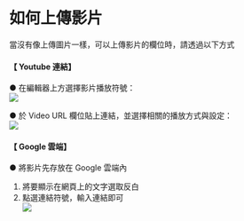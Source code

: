 # 如何上傳影片

當沒有像上傳圖片一樣，可以上傳影片的欄位時，請透過以下方式

#### 【 Youtube 連結】
● 在編輯器上方選擇影片播放符號：  
![](/_image/qa/ckeditor-video.png)  

● 於 Video URL 欄位貼上連結，並選擇相關的播放方式與設定：  
![](/_image/qa/upload-video.png)  



#### 【 Google 雲端】
● 將影片先存放在 Google 雲端內  
1. 將要顯示在網頁上的文字選取反白  
2. 點選連結符號，輸入連結即可  
![](/_image/qa/upload-video-link.png)  
